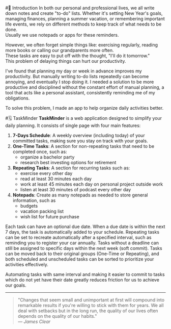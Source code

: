 #🌟 Introduction
In both our personal and professional lives, we all write down notes and create "to-do" lists. Whether it's setting New Year's goals, 
managing finances, planning a summer vacation, or remembering important life events, we rely on different methods to keep track of what needs to be done.\
Usually we use notepads or apps for these reminders.

However, we often forget simple things like: exercising regularly, reading more books or calling our grandparents more often. \
These tasks are easy to put off with the thought, "I'll do it tomorrow." \
This problem of delaying things can hurt our productivity.

I've found that planning my day or week in advance improves my productivity. But manually writing to-do lists repeatedly can become annoying, 
and eventually I stop doing it. I needed a solution to be more productive and disciplined without the constant effort of manual planning,
a tool that acts like a personal assistant, consistently reminding me of my obligations.

To solve this problem, I made an app to help organize daily activities better.

#🗓️ TaskMinder
**TaskMinder** is a web application designed to simplify your daily planning. 
It consists of single page with four main features:

1. **7-Days Schedule**: A weekly overview (including today) of your committed tasks, making sure you stay on track with your goals.
2. **One-Time Tasks**: A section for non-repeating tasks that need to be completed once, such as:
    - organize a bachelor party
    - research best investing options for retirement
3. **Repeating Tasks**: A section for recurring tasks such as:
    - exercise every other day
    - read at least 30 minutes each day
    - work at least 45 minutes each day on personal project outside work
    - listen at least 30 minutes of podcast every other day
4. **Notepads**: Create as many notepads as needed to store general information, such as
    - budgets
    - vacation packing list
    - wish list for future purchase

Each task can have an optional due date. When a due date is within the next 7 days, the task is automatically added to your schedule. 
Repeating tasks can be set to recreate automatically after a specified interval, such as reminding you to register your car annually.
Tasks without a deadline can still be assigned to specific days within the next week (soft commit).
Tasks can be moved back to their original groups (One-Time or Repeating), and both scheduled and unscheduled tasks can be sorted to 
prioritize your activities effectively.

Automating tasks with same interval and making it easier to commit to tasks which do not yet have their date greatly reduces friction
for us to achieve our goals.

---

> "Changes that seem small and unimportant at first will compound into remarkable results if you're willing to stick with them for years. We all deal with setbacks but in the long run, the quality of our lives often depends on the quality of our habits."  
> — *James Clear*
